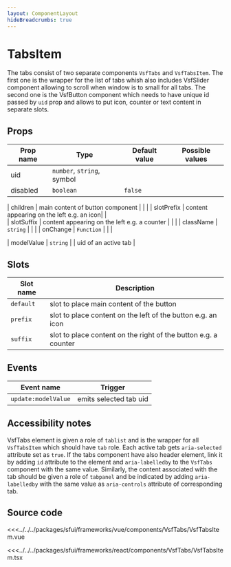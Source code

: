 ```yaml
---
layout: ComponentLayout
hideBreadcrumbs: true
---
```

#  TabsItem
The tabs consist of two separate components `VsfTabs` and `VsfTabsItem`. The first one is the wrapper for the list of tabs whish also includes VsfSlider component allowing to scroll when window is to small for all tabs. The second one is the VsfButton component which needs to have unique id passed by `uid` prop and allows to put icon, counter or text content in separate slots. 
## Props

| Prop name           | Type                        | Default value | Possible values                        |
|---------------------|-----------------------------|---------------|----------------------------------------|
| uid        | `number`, `string`, symbol      |               |                                        |
| disabled              | `boolean`              | `false`        |    |
<!-- react -->
| children            | main content  of button component    |               |                                        |
| slotPrefix          | content appearing on the left e.g. an icon| |   
| slotSuffix            | content appearing on the left e.g. a counter      |               |                                        |
| className          | `string`  | |                                       |
|  onChange          | `Function`  | |                                       |
<!-- end react -->
<!-- vue -->
|  modelValue          | `string`  | |  uid of an active tab |


## Slots

| Slot name |            Description                                           |
| --------- | ---------------------------------------------------------------- |
| `default` |  slot to place main content of the button                        |
| `prefix` |  slot to place content on the left of the button e.g. an icon     |
| `suffix` |  slot to place content on the right of the button e.g. a counter   |
<!-- end vue -->

## Events

| Event name |            Trigger             |
| ---------- | ----------------------------   |
| `update:modelValue` | emits selected tab uid|


## Accessibility notes
VsfTabs element is given a role of `tablist` and is the wrapper for all `VsfTabsItem` which should have `tab` role. Each active tab gets `aria-selected` attribute set as `true`. If the tabs component have also header element, link it by adding `id` attribute to the element and `aria-labelledby` to the `VsfTabs` component with the same value. 
Similarly, the content associated with the tab should be given a role of `tabpanel` and be indicated by adding `aria-labelledby` with the same value as `aria-controls` attribute of corresponding tab. 

## Source code

<!-- vue -->
<<<../../../packages/sfui/frameworks/vue/components/VsfTabs/VsfTabsItem.vue
<!-- end vue -->
<!-- react -->
<<<../../../packages/sfui/frameworks/react/components/VsfTabs/VsfTabsItem.tsx
<!-- end react -->
